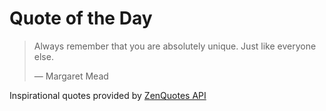 # Quote of the Day

<!-- QUOTE_START -->
> Always remember that you are absolutely unique. Just like everyone else. 
>
> — Margaret Mead

Inspirational quotes provided by <a href="https://zenquotes.io/" target="_blank">ZenQuotes API</a>
<!-- QUOTE_END -->